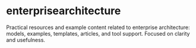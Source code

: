 # enterprisearchitecture
Practical resources and example content related to enterprise architecture: models, examples, templates, articles, and tool support. Focused on clarity and usefulness.
